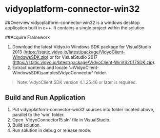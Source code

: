 # vidyoplatform-connector-win32

##Overview
vidyoplatform-connector-win32 is a windows desktop application built in c++. It contains a single project within the solution

##Acquire Framework
1. Download the latest Vidyo.io Windows SDK package for VisualStudio 2013 (https://static.vidyo.io/latest/package/VidyoClient-WindowsSDK.zip) or for VisualStudio 2017 (https://static.vidyo.io/latest/package/VidyoClient-WinVS2017SDK.zip).
2. Extract contents and locate '~\VidyoClient-WindowsSDK\samples\VidyoConnector' folder.
> Note: VidyoClient SDK version 4.1.25.46 or later is required.

## Build and Run Application
1. Put vidyoplatform-connector-win32 sources into folder located above, parallel to the 'win' folder.
2. Open 'VidyoConnector15.sln' file in VisualStudio.
3. Build solution.
4. Run solution in debug or release mode.

